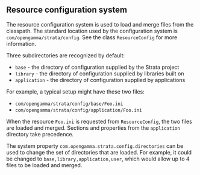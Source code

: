 Resource configuration system
-----------------------------

The resource configuration system is used to load and merge files from the classpath.
The standard location used by the configuration system is `com/opengamma/strata/config`.
See the class `ResourceConfig` for more information.

Three subdirectories are recognized by default:

* `base` - the directory of configuration supplied by the Strata project
* `library` - the directory of configuration supplied by libraries built on 
* `application` - the directory of configuration supplied by applications

For example, a typical setup might have these two files:

* `com/opengamma/strata/config/base/Foo.ini`
* `com/opengamma/strata/config/application/Foo.ini`

When the resource `Foo.ini` is requested from `ResourceConfig`, the two files are loaded and merged.
Sections and properties from the `application` directory take precedence.

The system property `com.opengamma.strata.config.directories` can be used to change the set of
directories that are loaded. For example, it could be changed to `base,library,application,user`,
which would allow up to 4 files to be loaded and merged.
